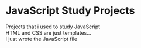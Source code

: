 # JavaScript Study Projects

Projects that i used to study JavaScript  
HTML and CSS are just templates...  
I just wrote the JavaScript file  
